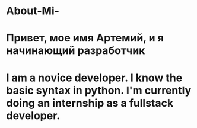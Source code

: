 # About-Mi-
<h1>Привет, мое имя Артемий, и я начинающий разработчик<h1>
<p>I am a novice developer. I know the basic syntax in python. I'm currently doing an internship as a fullstack developer.</p>
